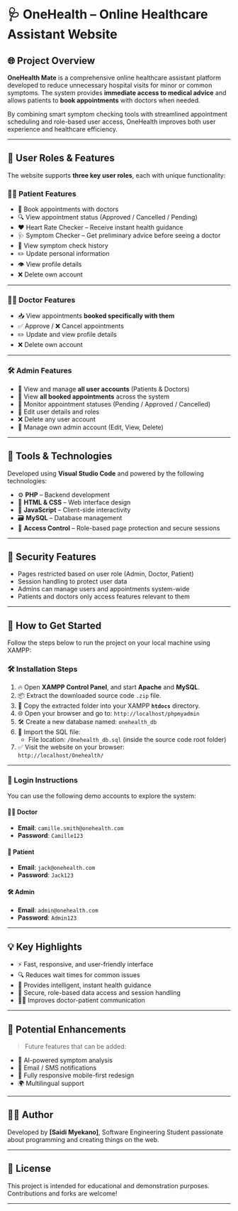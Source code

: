 # 🩺 OneHealth – Online Healthcare Assistant Website

## 🌐 Project Overview

**OneHealth Mate** is a comprehensive online healthcare assistant platform developed to reduce unnecessary hospital visits for minor or common symptoms. The system provides **immediate access to medical advice** and allows patients to **book appointments** with doctors when needed.

By combining smart symptom checking tools with streamlined appointment scheduling and role-based user access, OneHealth improves both user experience and healthcare efficiency.

---

## 👤 User Roles & Features

The website supports **three key user roles**, each with unique functionality:

### 🧑‍⚕️ Patient Features

- 📅 Book appointments with doctors  
- 🔍 View appointment status (Approved / Cancelled / Pending)  
- ❤️ Heart Rate Checker – Receive instant health guidance  
- 🩺 Symptom Checker – Get preliminary advice before seeing a doctor  
- 🧾 View symptom check history  
- ✏️ Update personal information  
- 👁️ View profile details  
- ❌ Delete own account  

---

### 👨‍⚕️ Doctor Features

- 📥 View appointments **booked specifically with them**  
- ✅ Approve / ❌ Cancel appointments  
- ✏️ Update and view profile details  
- ❌ Delete own account  

---

### 🛠️ Admin Features

- 👥 View and manage **all user accounts** (Patients & Doctors)  
- 📅 View **all booked appointments** across the system  
- 🔄 Monitor appointment statuses (Pending / Approved / Cancelled)  
- 📝 Edit user details and roles  
- ❌ Delete any user account  
- 🔐 Manage own admin account (Edit, View, Delete)  

---

## 🧰 Tools & Technologies

Developed using **Visual Studio Code** and powered by the following technologies:

- ⚙️ **PHP** – Backend development  
- 🎨 **HTML & CSS** – Web interface design  
- 🧠 **JavaScript** – Client-side interactivity  
- 🗃️ **MySQL** – Database management  
- 🔐 **Access Control** – Role-based page protection and secure sessions  

---

## 🔐 Security Features

- Pages restricted based on user role (Admin, Doctor, Patient)  
- Session handling to protect user data  
- Admins can manage users and appointments system-wide  
- Patients and doctors only access features relevant to them  

---

## 🚀 How to Get Started

Follow the steps below to run the project on your local machine using XAMPP:

### 🛠️ Installation Steps

1. 🔥 Open **XAMPP Control Panel**, and start **Apache** and **MySQL**.
2. 📦 Extract the downloaded source code `.zip` file.
3. 📁 Copy the extracted folder into your XAMPP **`htdocs`** directory.
4. 🌐 Open your browser and go to: `http://localhost/phpmyadmin`
5. 🛠️ Create a new database named: `onehealth_db`
6. 📂 Import the SQL file:  
   - File location: `/Onehealth_db.sql` (inside the source code root folder)
7. ✅ Visit the website on your browser:  
   `http://localhost/Onehealth/`

---

### 🔑 Login Instructions

You can use the following demo accounts to explore the system:

#### 👨‍⚕️ Doctor
- **Email**: `camille.smith@onehealth.com`  
- **Password**: `Camille123`

#### 🧑 Patient
- **Email**: `jack@onehealth.com`  
- **Password**: `Jack123`

#### 🛠️ Admin
- **Email**: `admin@onehealth.com`  
- **Password**: `Admin123`

---

## 💡 Key Highlights

- ⚡ Fast, responsive, and user-friendly interface  
- 🔍 Reduces wait times for common issues  
- 🧠 Provides intelligent, instant health guidance  
- 🔐 Secure, role-based data access and session handling  
- 🧑‍⚕️ Improves doctor-patient communication  

---

## 🧭 Potential Enhancements

> Future features that can be added:

- 🤖 AI-powered symptom analysis  
- 📩 Email / SMS notifications  
- 📱 Fully responsive mobile-first redesign  
- 🌍 Multilingual support  

---

## 👨‍💻 Author

Developed by **[Saidi Myekano]**, Software Engineering Student passionate about programming and creating things on the web.  

---

## 📎 License

This project is intended for educational and demonstration purposes. Contributions and forks are welcome!

---

